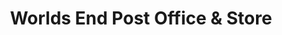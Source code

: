 ---
title: "Worlds End Post Office & Store"
url: /burgess-hill/worlds-end-post-office-and-store/
shop: convenience
---